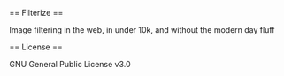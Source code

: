 == Filterize ==

Image filtering in the web, in under 10k, and without the modern day fluff

== License ==

GNU General Public License v3.0
